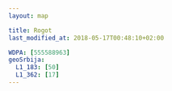 ```yaml
---
layout: map

title: Rogot
last_modified_at: 2018-05-17T00:48:10+02:00

WDPA: [555588963]
geoSrbija:
  L1_183: [50]
  L1_362: [17]
---
```

